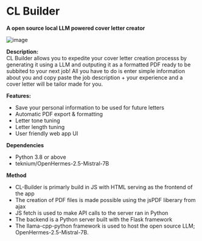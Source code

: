 # CL Builder #
**A open source local LLM powered cover letter creator**

![image](https://github.com/jasonpantoronto/CL-Builder/assets/172641020/dfc5b825-7763-4b98-932f-74384e38107e)

**Description:**
<br>
CL Builder allows you to expedite your cover letter creation processs by generating it using a LLM and outputing it as a formatted PDF ready to be subbited to your next job! All you have to do is enter simple information about you and copy paste the job description + your experience and a cover letter will be tailor made for you.


**Features:**
- Save your personal information to be used for future letters
- Automatic PDF export & formatting
- Letter tone tuning
- Letter length tuning
- User friendly web app UI

**Dependencies**
- Python 3.8 or above
- teknium/OpenHermes-2.5-Mistral-7B

**Method**
- CL-Builder is primarly build in JS with HTML serving as the frontend of the app
- The creation of PDF files is made possible using the jsPDF liberary from ajax
- JS fetch is used to make API calls to the server ran in Python
- The backend is a Python server built with the Flask framework
- The llama-cpp-python framework is used to host the open source LLM; OpenHermes-2.5-Mistral-7B.

